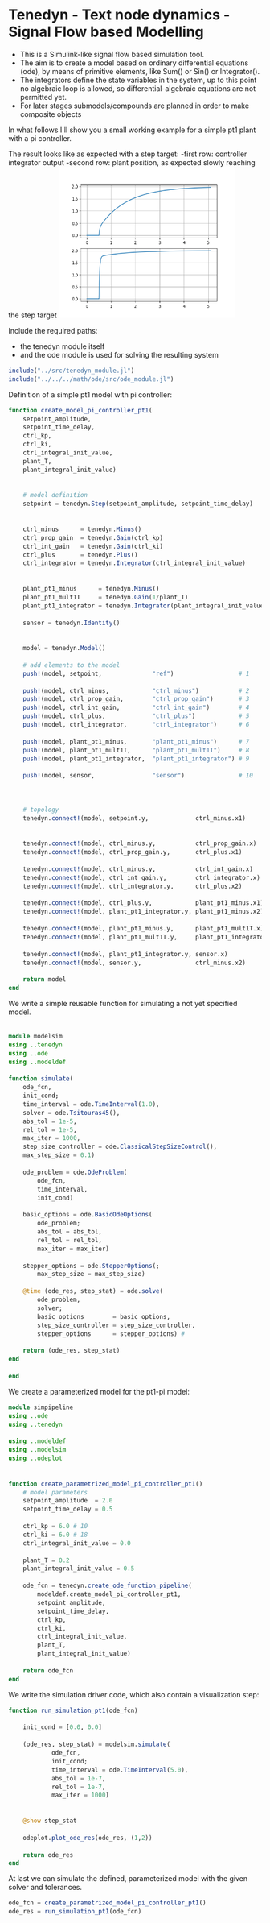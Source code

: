 
# Tenedyn - Text node dynamics - Signal Flow based Modelling

- This is a Simulink-like signal flow based simulation tool.
- The aim is to create a model based on ordinary differential equations (ode), by means of primitive elements, like Sum() or Sin() or Integrator().
- The integrators define the state variables in the system, up to this point no algebraic loop is allowed, so differential-algebraic equations are not permitted yet.
- For later stages submodels/compounds are planned in order to make composite objects


In what follows I'll show you a small working example for a simple pt1 plant with a pi controller.

The result looks like as expected with a step target:
-first row: controller integrator output
-second row: plant position, as expected slowly reaching the step target
<img src="https://github.com/HomoModelicus/julia/blob/main/projects/tenedyn/tenedyn_pt1pi.png" width="350" height="300">


Include the required paths:
- the tenedyn module itself
- and the ode module is used for solving the resulting system
```julia
include("../src/tenedyn_module.jl")
include("../../../math/ode/src/ode_module.jl")

```

Definition of a simple pt1 model with pi controller:

```julia
function create_model_pi_controller_pt1(
    setpoint_amplitude,
    setpoint_time_delay,
    ctrl_kp,
    ctrl_ki,
    ctrl_integral_init_value,
    plant_T,
    plant_integral_init_value)


    # model definition
    setpoint = tenedyn.Step(setpoint_amplitude, setpoint_time_delay)


    ctrl_minus      = tenedyn.Minus()
    ctrl_prop_gain  = tenedyn.Gain(ctrl_kp)
    ctrl_int_gain   = tenedyn.Gain(ctrl_ki)
    ctrl_plus       = tenedyn.Plus()
    ctrl_integrator = tenedyn.Integrator(ctrl_integral_init_value)


    plant_pt1_minus      = tenedyn.Minus()
    plant_pt1_mult1T     = tenedyn.Gain(1/plant_T)
    plant_pt1_integrator = tenedyn.Integrator(plant_integral_init_value)

    sensor = tenedyn.Identity()


    model = tenedyn.Model()

    # add elements to the model
    push!(model, setpoint,              "ref")                  # 1

    push!(model, ctrl_minus,            "ctrl_minus")           # 2
    push!(model, ctrl_prop_gain,        "ctrl_prop_gain")       # 3
    push!(model, ctrl_int_gain,         "ctrl_int_gain")        # 4
    push!(model, ctrl_plus,             "ctrl_plus")            # 5
    push!(model, ctrl_integrator,       "ctrl_integrator")      # 6

    push!(model, plant_pt1_minus,       "plant_pt1_minus")      # 7
    push!(model, plant_pt1_mult1T,      "plant_pt1_mult1T")     # 8
    push!(model, plant_pt1_integrator,  "plant_pt1_integrator") # 9

    push!(model, sensor,                "sensor")               # 10



    # topology
    tenedyn.connect!(model, setpoint.y,             ctrl_minus.x1)


    tenedyn.connect!(model, ctrl_minus.y,           ctrl_prop_gain.x)
    tenedyn.connect!(model, ctrl_prop_gain.y,       ctrl_plus.x1)

    tenedyn.connect!(model, ctrl_minus.y,           ctrl_int_gain.x)
    tenedyn.connect!(model, ctrl_int_gain.y,        ctrl_integrator.x)
    tenedyn.connect!(model, ctrl_integrator.y,      ctrl_plus.x2)

    tenedyn.connect!(model, ctrl_plus.y,            plant_pt1_minus.x1)
    tenedyn.connect!(model, plant_pt1_integrator.y, plant_pt1_minus.x2)

    tenedyn.connect!(model, plant_pt1_minus.y,      plant_pt1_mult1T.x)
    tenedyn.connect!(model, plant_pt1_mult1T.y,     plant_pt1_integrator.x)

    tenedyn.connect!(model, plant_pt1_integrator.y, sensor.x)
    tenedyn.connect!(model, sensor.y,               ctrl_minus.x2)

    return model
end
```

We write a simple reusable function for simulating a not yet specified model.
```julia

module modelsim
using ..tenedyn
using ..ode
using ..modeldef

function simulate(
    ode_fcn,
    init_cond;
    time_interval = ode.TimeInterval(1.0),
    solver = ode.Tsitouras45(),
    abs_tol = 1e-5,
    rel_tol = 1e-5,
    max_iter = 1000,
    step_size_controller = ode.ClassicalStepSizeControl(),
    max_step_size = 0.1)

    ode_problem = ode.OdeProblem(
        ode_fcn,
        time_interval,
        init_cond)
    
    basic_options = ode.BasicOdeOptions(
        ode_problem;
        abs_tol = abs_tol,
        rel_tol = rel_tol,
        max_iter = max_iter)

    stepper_options = ode.StepperOptions(;
        max_step_size = max_step_size)
        
    @time (ode_res, step_stat) = ode.solve(
        ode_problem,
        solver;
        basic_options        = basic_options,
        step_size_controller = step_size_controller,
        stepper_options      = stepper_options) # 

    return (ode_res, step_stat)
end

end
```


We create a parameterized model for the pt1-pi model:
```julia
module simpipeline
using ..ode
using ..tenedyn

using ..modeldef
using ..modelsim
using ..odeplot


function create_parametrized_model_pi_controller_pt1()
    # model parameters
    setpoint_amplitude  = 2.0
    setpoint_time_delay = 0.5

    ctrl_kp = 6.0 # 10
    ctrl_ki = 6.0 # 18
    ctrl_integral_init_value = 0.0

    plant_T = 0.2
    plant_integral_init_value = 0.5

    ode_fcn = tenedyn.create_ode_function_pipeline(
        modeldef.create_model_pi_controller_pt1,
        setpoint_amplitude,
        setpoint_time_delay,
        ctrl_kp,
        ctrl_ki,
        ctrl_integral_init_value,
        plant_T,
        plant_integral_init_value)

    return ode_fcn
end
```

We write the simulation driver code, which also contain a visualization step:
```julia
function run_simulation_pt1(ode_fcn)
    
    init_cond = [0.0, 0.0]

    (ode_res, step_stat) = modelsim.simulate(
            ode_fcn,
            init_cond;
            time_interval = ode.TimeInterval(5.0),
            abs_tol = 1e-7,
            rel_tol = 1e-7,
            max_iter = 1000)

            
    @show step_stat

    odeplot.plot_ode_res(ode_res, (1,2))

    return ode_res
end
```



At last we can simulate the defined, parameterized model with the given solver and tolerances.

```julia
ode_fcn = create_parametrized_model_pi_controller_pt1()
ode_res = run_simulation_pt1(ode_fcn)
```



